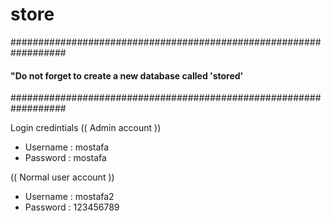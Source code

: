 # store
 ##################################################################
 #### "Do not forget to create a new database called 'stored'  ####
 ##################################################################

Login credintials
(( Admin account ))
- Username : mostafa
- Password : mostafa



(( Normal user account ))
- Username : mostafa2
- Password : 123456789
